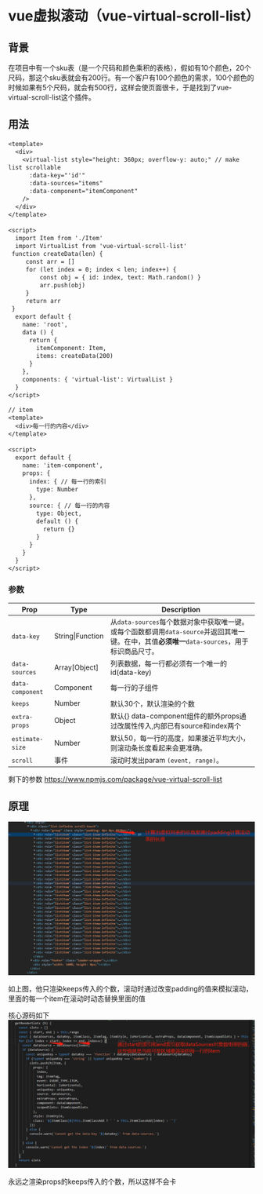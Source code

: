 # vue虚拟滚动（vue-virtual-scroll-list）

## 背景

​       在项目中有一个sku表（是一个尺码和颜色乘积的表格），假如有10个颜色，20个尺码，那这个sku表就会有200行。有一个客户有100个颜色的需求，100个颜色的时候如果有5个尺码，就会有500行，这样会使页面很卡，于是找到了vue-virtual-scroll-list这个插件。

## 	    用法

```
<template>
  <div>
    <virtual-list style="height: 360px; overflow-y: auto;" // make list scrollable
      :data-key="'id'"
      :data-sources="items"
      :data-component="itemComponent"
    />
  </div>
</template>
 
<script>
  import Item from './Item'
  import VirtualList from 'vue-virtual-scroll-list'
 function createData(len) {
     const arr = []
     for (let index = 0; index < len; index++) {
         const obj = { id: index, text: Math.random() }
         arr.push(obj)
     }
     return arr
 }
  export default {
    name: 'root',
    data () {
      return {
        itemComponent: Item,
        items: createData(200)
      }
    },
    components: { 'virtual-list': VirtualList }
  }
</script>
```

```
// item
<template>
  <div>每一行的内容</div>
</template>
 
<script>
  export default {
    name: 'item-component',
    props: {
      index: { // 每一行的索引
        type: Number
      },
      source: { // 每一行的内容
        type: Object,
        default () {
          return {}
        }
      }
    }
  }
</script>
```

### 参数

| **Prop**         | **Type**         | **Description**                                              |
| ---------------- | ---------------- | ------------------------------------------------------------ |
| `data-key`       | String\|Function | 从`data-sources`每个数据对象中获取唯一键。或每个函数都调用`data-source`并返回其唯一键。在中，其值**必须唯一**`data-sources`，用于标识商品尺寸。 |
| `data-sources`   | Array[Object]    | 列表数据，每一行都必须有一个唯一的id(data-key)               |
| `data-component` | Component        | 每一行的子组件                                               |
| `keeps`          | Number           | 默认30个，默认渲染的个数                                     |
| `extra-props`   | Object | 默认{} data-component组件的额外props通过改属性传入,内部已有source和index两个 |
| `estimate-size` | Number | 默认50，每一行的高度，如果接近平均大小，则滚动条长度看起来会更准确。 |
| `scroll` | 事件 | 滚动时发出param `(event, range)`。 |

剩下的参数  https://www.npmjs.com/package/vue-virtual-scroll-list

## 原理

![vue-virtual-scroll-list](.\img\vue-virtual-scroll-list.png)

如上图，他只渲染keeps传入的个数，滚动时通过改变padding的值来模拟滚动，里面的每一个item在滚动时动态替换里面的值

核心源码如下
![vue-virtual-scroll-list](.\img\vue-virtual-scroll-list原理.png)

永远之渲染props的keeps传入的个数，所以这样不会卡